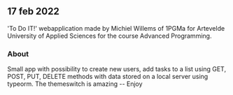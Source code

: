 ## 17 feb 2022

'To Do IT!' webapplication made by Michiel Willems of 1PGMa for Artevelde University of Applied Sciences for the course Advanced Programming.

### About
Small app with possibility to create new users, add tasks to a list using GET, POST, PUT, DELETE methods with data stored on a local server using typeorm.
The themeswitch is amazing -- Enjoy